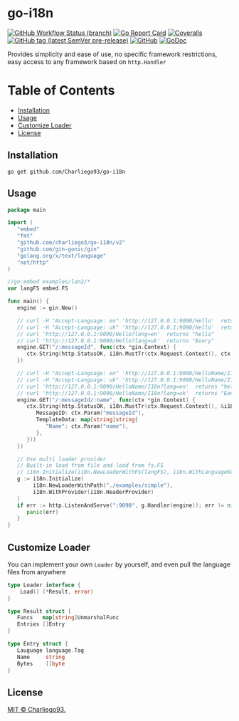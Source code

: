 # go-i18n

[![GitHub Workflow Status (branch)](https://img.shields.io/github/workflow/status/Charliego93/go-i18n/Go/main?logo=github)](https://github.com/Charliego93/go-i18n/actions/workflows/go.yml)
[![Go Report Card](https://goreportcard.com/badge/github.com/Charliego93/go-i18n)](https://goreportcard.com/report/github.com/Charliego93/go-i18n)
[![Coveralls](https://img.shields.io/coveralls/github/Charliego93/go-i18n?logo=coveralls&color=8345D5)](https://coveralls.io/github/Charliego93/go-i18n?branch=main)
[![GitHub tag (latest SemVer pre-release)](https://img.shields.io/github/v/tag/Charliego93/go-i18n?include_prereleases)](https://github.com/Charliego93/go-i18n/tags)
[![GitHub](https://img.shields.io/github/license/Charliego93/go-i18n?color=D96BA2)](https://github.com/Charliego93/go-i18n/blob/main/LICENSE)
[![GoDoc](https://godoc.org/github.com/Charliego93/go-i18n?status.svg)](https://godoc.org/github.com/Charliego93/go-i18n)

Provides simplicity and ease of use, no specific framework restrictions, easy access to any framework based on `http.Handler`

# Table of Contents

- [Installation](#installation)
- [Usage](#usage)
- [Customize Loader](#customize-loader)
- [License](#license)

## Installation

```shell
go get github.com/Charliego93/go-i18n
```

## Usage

```go
package main

import (
   "embed"
   "fmt"
   "github.com/charliego3/go-i18n/v2"
   "github.com/gin-gonic/gin"
   "golang.org/x/text/language"
   "net/http"
)

//go:embed examples/lan2/*
var langFS embed.FS

func main() {
   engine := gin.New()

   // curl -H "Accept-Language: en" 'http://127.0.0.1:9090/Hello'  returns "hello"
   // curl -H "Accept-Language: uk" 'http://127.0.0.1:9090/Hello'  returns "Бонгу"
   // curl 'http://127.0.0.1:9090/Hello?lang=en'  returns "hello"
   // curl 'http://127.0.0.1:9090/Hello?lang=uk'  returns "Бонгу"
   engine.GET("/:messageId", func(ctx *gin.Context) {
      ctx.String(http.StatusOK, i18n.MustTr(ctx.Request.Context(), ctx.Param("messageId")))
   })

   // curl -H "Accept-Language: en" 'http://127.0.0.1:9090/HelloName/I18n'  returns "hello I18n"
   // curl -H "Accept-Language: uk" 'http://127.0.0.1:9090/HelloName/I18n'  returns "Бонгу I18n"
   // curl 'http://127.0.0.1:9090/HelloName/I18n?lang=en'  returns "hello I18n"
   // curl 'http://127.0.0.1:9090/HelloName/I18n?lang=uk'  returns "Бонгу I18n"
   engine.GET("/:messageId/:name", func(ctx *gin.Context) {
      ctx.String(http.StatusOK, i18n.MustTr(ctx.Request.Context(), &i18n.LocalizeConfig{
         MessageID: ctx.Param("messageId"),
         TemplateData: map[string]string{
            "Name": ctx.Param("name"),
         },
      }))
   })

   // Use multi loader provider
   // Built-in load from file and load from fs.FS
   // i18n.Initialize(i18n.NewLoaderWithFS(langFS), i18n.WithLanguageKey("lang"), i18n.WithProvider(i18n.QueryProvider))
   g := i18n.Initialize(
   		i18n.NewLoaderWithPath("./examples/simple"),
     	i18n.WithProvider(i18n.HeaderProvider)
   )
   if err := http.ListenAndServe(":9090", g.Handler(engine)); err != nil {
      panic(err)
   }
}
```

## Customize Loader

You can implement your own `Loader` by yourself, and even pull the language files from anywhere

```go
type Loader interface {
    Load() (*Result, error)
}

type Result struct {
   Funcs   map[string]UnmarshalFunc
   Entries []Entry
}

type Entry struct {
   Lauguage language.Tag
   Name     string
   Bytes    []byte
}
```

## License

[MIT © Charliego93.](LICENSE)
